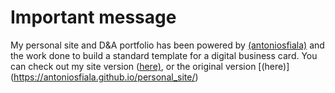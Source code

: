 # Important message
My personal site and D&A portfolio has been powered by [(antoniosfiala)](https://github.com/antoniosfiala/personal_site) and the work done to build a standard template for a digital business card. You can check out my site version ([here)](https://andreagulli93.github.io/personal_site/), or the original version [(here)] (https://antoniosfiala.github.io/personal_site/)
